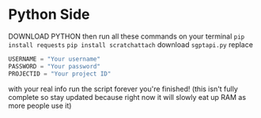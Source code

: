 # Python Side
DOWNLOAD PYTHON
then run all these commands on your terminal
`pip install requests`
`pip install scratchattach`
download `sgptapi.py`
replace
```py
USERNAME = "Your username"
PASSWORD = "Your password"
PROJECTID = "Your project ID"
```
with your real info
run the script forever
you're finished! (this isn't fully complete so stay updated because right now it will slowly eat up RAM as more people use it)
